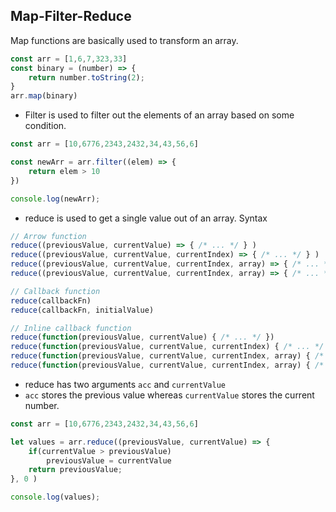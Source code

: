 ## Map-Filter-Reduce

Map functions are basically used to transform an array. 
```js
const arr = [1,6,7,323,33]
const binary = (number) => {
    return number.toString(2);
}
arr.map(binary)
```

- Filter is used to filter out the elements of an array based on some condition.

```js
const arr = [10,6776,2343,2432,34,43,56,6]

const newArr = arr.filter((elem) => {
    return elem > 10 
})

console.log(newArr);
```

- reduce is used to get a single value out of an array. 
Syntax
```js
// Arrow function
reduce((previousValue, currentValue) => { /* ... */ } )
reduce((previousValue, currentValue, currentIndex) => { /* ... */ } )
reduce((previousValue, currentValue, currentIndex, array) => { /* ... */ } )
reduce((previousValue, currentValue, currentIndex, array) => { /* ... */ }, initialValue)

// Callback function
reduce(callbackFn)
reduce(callbackFn, initialValue)

// Inline callback function
reduce(function(previousValue, currentValue) { /* ... */ })
reduce(function(previousValue, currentValue, currentIndex) { /* ... */ })
reduce(function(previousValue, currentValue, currentIndex, array) { /* ... */ })
reduce(function(previousValue, currentValue, currentIndex, array) { /* ... */ }, initialValue)
```

- reduce has two arguments ``acc`` and ``currentValue`` 
- ``acc`` stores the previous value whereas ``currentValue`` stores the current number. 
```js
const arr = [10,6776,2343,2432,34,43,56,6]

let values = arr.reduce((previousValue, currentValue) => {
    if(currentValue > previousValue) 
        previousValue = currentValue
    return previousValue;
}, 0 )

console.log(values); 
```